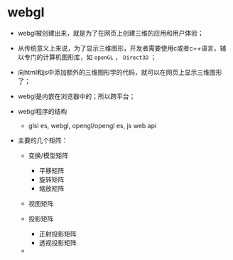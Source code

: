 # webgl

* webgl被创建出来，就是为了在网页上创建三维的应用和用户体验；

* 从传统意义上来说，为了显示三维图形，开发者需要使用c或者c++语言，辅以专门的计算机图形库，如 `openGL` ， `Direct3D` ；

* 向html和js中添加额外的三维图形学的代码，就可以在网页上显示三维图形了；

* webgl是内嵌在浏览器中的；所以跨平台；

* webgl程序的结构
  + glsl es, webgl, opengl/opengl es, js web api

* 主要的几个矩阵：
  + 变换/模型矩阵
    - 平移矩阵
    - 旋转矩阵
    - 缩放矩阵
  + 视图矩阵
  + 投影矩阵
    - 正射投影矩阵
    - 透视投影矩阵

  + 
